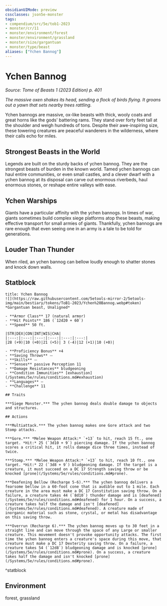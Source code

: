```yaml
---
obsidianUIMode: preview
cssclasses: json5e-monster
tags:
- compendium/src/5e/tob1-2023
- monster/cr/11
- monster/environment/forest
- monster/environment/grassland
- monster/size/gargantuan
- monster/type/beast
aliases: ["Ychen Bannog"]
---
```

# Ychen Bannog
*Source: Tome of Beasts 1 (2023 Edition) p. 401*  

*The massive oxen shakes its head, sending a flock of birds flying. It groans out a yawn that sets nearby trees rattling.*

Ychen bannogs are massive, ox-like beasts with thick, wooly coats and great horns like the gods' battering rams. They stand over forty feet tall at the shoulder and weigh hundreds of tons. Despite their awe-inspiring size, these towering creatures are peaceful wanderers in the wilderness, where their calls echo for miles.

## Strongest Beasts in the World

Legends are built on the sturdy backs of ychen bannog. They are the strongest beasts of burden in the known world. Tamed ychen bannogs can haul entire communities, or even small castles, and a clever dwarf with a ychen bannog at its disposal can carve out enormous riverbeds, haul enormous stones, or reshape entire valleys with ease.

## Ychen Warships

Giants have a particular affinity with the ychen bannogs. In times of war, giants sometimes build complex siege platforms atop these beasts, making effective transport for small armies of giants. Thankfully, ychen bannogs are rare enough that even seeing one in an army is a tale to be told for generations.

## Louder Than Thunder

When riled, an ychen bannog can bellow loudly enough to shatter stones and knock down walls.

## Statblock

```ad-statblock
title: Ychen Bannog
![](https://raw.githubusercontent.com/5etools-mirror-2/5etools-img/main/bestiary/tokens/ToB1-2023/Ychen%20Bannog.webp#token)
*Gargantuan beast, Unaligned*

- **Armor Class** 17 (natural armor)
- **Hit Points** 186 (`12d20 + 60`)
- **Speed** 50 ft.

|STR|DEX|CON|INT|WIS|CHA|
|:---:|:---:|:---:|:---:|:---:|:---:|
|28 (+9)|10 (+0)|21 (+5)| 3 (-4)|12 (+1)|10 (+0)|

- **Proficiency Bonus** +4
- **Saving Throws** ⏤
- **Skills** ⏤
- **Senses** passive Perception 11
- **Damage Resistances** bludgeoning
- **Condition Immunities** [exhaustion](/Systems/5e/rules/conditions.md#exhaustion)
- **Languages** —
- **Challenge** 11

## Traits

***Siege Monster.*** The ychen bannog deals double damage to objects and structures.

## Actions

***Multiattack.*** The ychen bannog makes one Gore attack and two Stomp attacks.

***Gore.*** *Melee Weapon Attack:* `+13` to hit, reach 15 ft., one target. *Hit:* 25 (`3d10 + 9`) piercing damage. If the ychen bannog scores a critical hit, it rolls damage dice three times, instead of twice.

***Stomp.*** *Melee Weapon Attack:* `+13` to hit, reach 10 ft., one target. *Hit:* 22 (`3d8 + 9`) bludgeoning damage. If the target is a creature, it must succeed on a DC 17 Strength saving throw or be knocked [prone](/Systems/5e/rules/conditions.md#prone).

***Deafening Bellow (Recharge 5-6).*** The ychen bannog delivers a fearsome bellow in a 60-foot cone that is audible out to 1 mile. Each creature in the area must make a DC 17 Constitution saving throw. On a failure, a creature takes 44 (`8d10`) thunder damage and is [deafened](/Systems/5e/rules/conditions.md#deafened) for 1 hour. On a success, a creature takes half the damage and isn't [deafened](/Systems/5e/rules/conditions.md#deafened). A creature made of inorganic material such as stone, crystal, or metal has disadvantage on this saving throw.

***Overrun (Recharge 6).*** The ychen bannog moves up to 30 feet in a straight line and can move through the space of any Large or smaller creature. This movement doesn't provoke opportunity attacks. The first time the ychen bannog enters a creature's space during this move, that creature must make a DC 17 Dexterity saving throw. On a failure, a creature takes 54 (`12d8`) bludgeoning damage and is knocked [prone](/Systems/5e/rules/conditions.md#prone). On a success, a creature takes half the damage and isn't knocked [prone](/Systems/5e/rules/conditions.md#prone).
```
^statblock

## Environment

forest, grassland